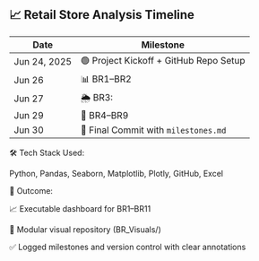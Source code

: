 ## 📈 Retail Store Analysis Timeline

| Date         | Milestone                                 |
|--------------|--------------------------------------------|
| Jun 24, 2025 | 🟢 Project Kickoff + GitHub Repo Setup |
| Jun 26    |    📊 BR1–BR2 |
| Jun 27       | 🌦️ BR3: |
| Jun 29    | 🧱 BR4–BR9 |
| Jun 30       | 📌 Final Commit with `milestones.md` |

 🛠️ Tech Stack Used:
 
Python, Pandas, Seaborn, Matplotlib, Plotly, GitHub, Excel

🎯 Outcome:

📈 Executable dashboard for BR1–BR11

📁 Modular visual repository (BR_Visuals/)

✅ Logged milestones and version control with clear annotations
